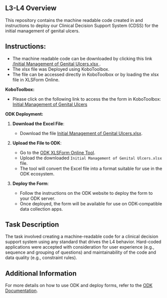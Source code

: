 ## L3-L4 Overview

This repository contains the machine readable code created in[]() and instructions to deploy our Clinical Decision Support System (CDSS) for the initial management of genital ulcers.

## Instructions:
* The machine readable code can be downloaded by clicking this link [/Initial Management of Genital Ulcers.xlsx
](https://github.com/DatAlbertW/CDSS/blob/main/L3%20%3A%20L4/Initial%20Management%20of%20Genital%20Ulcers.xlsx).
* The xlsx file was Deployed using KoboToolbox.
* The file can be accessed directly in KoboToolbox or by loading the xlsx file in XLSForm Online.

**KoboToolbox:**
   - Please click on the following link to access the the form in KoboToolbox: [Initial Management of Genital Ulcers](https://ee.kobotoolbox.org/x/ggdroia8)

**ODK Deployment:**
1. **Download the Excel File**:
   - Download the file [Initial Management of Genital Ulcers.xlsx](https://github.com/DatAlbertW/CDSS/blob/main/L3/Initial%20Management%20of%20Genital%20Ulcers.xlsx).

2. **Upload the File to ODK**:
   - Go to the [ODK XLSForm Online Tool](https://getodk.org/xlsform/).
   - Upload the downloaded `Initial Management of Genital Ulcers.xlsx` file.
   - The tool will convert the Excel file into a format suitable for use in the ODK ecosystem.

3. **Deploy the Form**:
   - Follow the instructions on the ODK website to deploy the form to your ODK server.
   - Once deployed, the form will be available for use on ODK-compatible data collection apps.

## Task Description

The task involved creating a machine-readable code for a clinical decision support system using any standard that drives the L4 behavior. Hard-coded applications were accepted with consideration for user experience (e.g., sequence and grouping of questions) and maintainability of the code and data quality (e.g., constraint rules).

## Additional Information

For more details on how to use ODK and deploy forms, refer to the [ODK Documentation](https://docs.getodk.org/).

